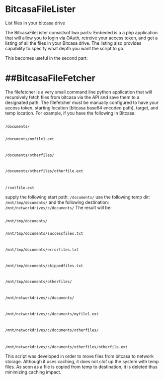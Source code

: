 BitcasaFileLister
=================

List files in your bitcasa drive 

The BitcasaFileLister consistsof two parts:
Embeded is a a php application that will allow you to login via OAuth, retreive your access token, and get a listing of all the files in your Bitcasa drive.
The listing also provides capability to specify what depth you want the script to go.

This becomes useful in the second part:

##BitcasaFileFetcher
===================

The filefetcher is a very small command line python application that will recursively fetch files from bitcasa via the API and save them to a designated path.
The filefetcher must be manually configured to have your access token, starting location (bitcasa base64 encoded path), target, and temp location.
For example, if you have the following in Bitcasa:

<code>
/documents/

/documents/myfile1.ext

/documents/otherfiles/

/documents/otherfiles/otherfile.ext

/rootfile.ext
</code>

supply the following start path: <code>/documents/</code>
use the following temp dir: <code>/mnt/tmp/documents/</code>
and the following destination: <code>/mnt/networkdrives/c/documents/</code>
The result will be:

<code>
/mnt/tmp/documents/

/mnt/tmp/documents/successfiles.txt

/mnt/tmp/documents/errorfiles.txt

/mnt/tmp/documents/skippedfiles.txt

/mnt/tmp/documents/otherfiles/

/mnt/networkdrives/c/documents/

/mnt/networkdrives/c/documents/myfile1.ext

/mnt/networkdrives/c/documents/otherfiles/

/mnt/networkdrives/c/documents/otherfiles/otherfile.ext
</code>

This script was developed in order to move files from bitcasa to network storage. Although it uses caching, it does not clof up the system with temp files.
As soon as a file is copied from temp to destination, it is deleted thus minimizing caching impact.
